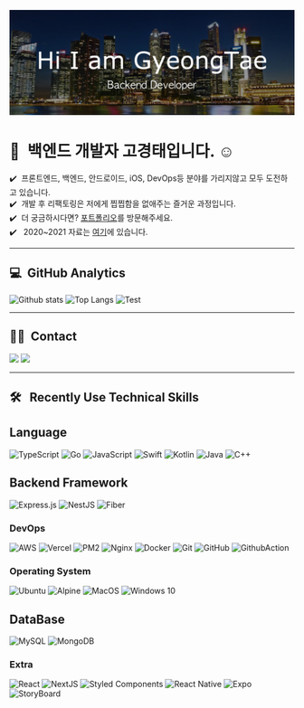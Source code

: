 [![Header](./github-readme.jpg "Header")](https://trail-dive-3c3.notion.site/78c2a0e073b24e1c96cf58d7bac6fdd2)

# 👋 &nbsp;백엔드 개발자 고경태입니다. ☺️

✔️ &nbsp;프론트엔드, 백엔드, 안드로이드, iOS, DevOps등 분야를 가리지않고 모두 도전하고 있습니다.\
✔️ &nbsp;개발 후 리팩토링은 저에게 찝찝함을 없애주는 즐거운 과정입니다.\
✔️ &nbsp;더 궁금하시다면? <a href="https://trail-dive-3c3.notion.site/78c2a0e073b24e1c96cf58d7bac6fdd2">포트폴리오</a>를 방문해주세요.\
✔️ &nbsp; 2020~2021 자료는 <a href="https://github.com/Storage-Ko">여기</a>에 있습니다.

---

## 💻 &nbsp;GitHub Analytics

![Github stats](https://github-readme-stats.vercel.app/api?username=Ko-GyeongTae&show_icons=true&theme=vue&include_all_commits=true&count_private=true")
![Top Langs](https://github-readme-stats.vercel.app/api/top-langs/?username=Ko-GyeongTae&layout=compact&theme=vue)
![Test](https://github-profile-summary-cards.vercel.app/api/cards/profile-details?username=Ko-GyeongTae&theme=vue)

---

## 🤝🏻 &nbsp;Contact

<a href="mailto:kokt360@gmail.com"><img src="https://img.shields.io/badge/-kokt360@gmail.com-D14836?logo=Gmail&logoColor=white"/></a>
<a href="https://instagram.com/tae_gyeongs"><img src="https://img.shields.io/badge/-@taegyeongs-E4405F?logo=Instagram&logoColor=white"/></a>

---

## 🛠 &nbsp; Recently Use Technical Skills

## Language

![TypeScript](https://img.shields.io/badge/typescript-%23007ACC.svg?logo=typescript&logoColor=white)
![Go](https://img.shields.io/badge/go-%2300ADD8.svg?logo=go&logoColor=white)
![JavaScript](https://img.shields.io/badge/javascript-%23323330.svg?logo=javascript&logoColor=%23F7DF1E)
![Swift](https://img.shields.io/badge/swift-FF6C37?logo=swift&logoColor=white)
![Kotlin](https://img.shields.io/badge/Kotlin-0095D5?&logo=kotlin&logoColor=white)
![Java](https://img.shields.io/badge/Java-ED8B00?logo=java&logoColor=white)
![C++](https://img.shields.io/badge/C%2B%2B-00599C?logo=c%2B%2B&logoColor=white)

## Backend Framework

![Express.js](https://img.shields.io/badge/express.js-%23404d59.svg?logo=express&logoColor=%2361DAFB)
![NestJS](https://img.shields.io/badge/nestjs-%23E0234E.svg?logo=nestjs&logoColor=white)
![Fiber](https://img.shields.io/badge/Fiber-0078d7.svg?logo=Fiber&logoColor=white)

### DevOps

![AWS](https://img.shields.io/badge/-AWS-%23FF9900?logo=amazon-aws&logoColor=white)
![Vercel](https://img.shields.io/badge/vercel-%23000000.svg?logo=vercel&logoColor=white)
![PM2](https://img.shields.io/badge/pm2-%23121011.svg?logo=pm2&logoColor=white)
![Nginx](https://img.shields.io/badge/nginx-%23009639.svg?logo=nginx&logoColor=white)
![Docker](https://img.shields.io/badge/docker-%230db7ed.svg?logo=docker&logoColor=white)
![Git](https://img.shields.io/badge/git-%23F05033.svg?logo=git&logoColor=white)
![GitHub](https://img.shields.io/badge/github-%23121011.svg?logo=github&logoColor=white)
![GithubAction](https://img.shields.io/badge/githubaction-%23121011.svg?logo=Github&logoColor=white)

### Operating System

![Ubuntu](https://img.shields.io/badge/Ubuntu-E95420?logo=ubuntu&logoColor=white)
![Alpine](https://img.shields.io/badge/Alpine_Linux-0D597F?logo=alpine-linux&logoColor=white)
![MacOS](https://img.shields.io/badge/MacOS-000000?logo=macOS&logoColor=white)
![Windows 10](https://img.shields.io/badge/Windows-0078D6?logo=windows&logoColor=white)

## DataBase

![MySQL](https://img.shields.io/badge/MySQL-%23007ACC.svg?logo=mysql&logoColor=white)
![MongoDB](https://img.shields.io/badge/MongoDB-%234ea94b.svg?logo=mongodb&logoColor=white)

### Extra

![React](https://img.shields.io/badge/react-%2320232a.svg?logo=react&logoColor=%2361DAFB)
![NextJS](https://img.shields.io/badge/Next-black?logo=next.js&logoColor=white)
![Styled Components](https://img.shields.io/badge/styled--components-DB7093?logo=styled-components&logoColor=white)
![React Native](https://img.shields.io/badge/react_native-%2320232a.svg?logo=react&logoColor=%2361DAFB)
![Expo](https://img.shields.io/badge/Expo-black?logo=Expo&logoColor=white)
![StoryBoard](https://img.shields.io/badge/storyboard-FF6C37?logo=swift&logoColor=white)
